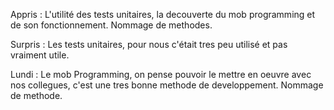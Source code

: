 Appris : L'utilité des tests unitaires, la decouverte du mob programming et de son fonctionnement. Nommage de methodes.

Surpris : Les tests unitaires, pour nous c'était tres peu utilisé et pas vraiment utile.

Lundi : Le mob Programming, on pense pouvoir le mettre en oeuvre avec nos collegues, c'est une tres bonne methode de developpement. Nommage de methode.